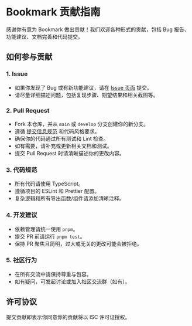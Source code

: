 # Bookmark 贡献指南

感谢你有意为 Bookmark 做出贡献！我们欢迎各种形式的贡献，包括 Bug 报告、功能建议、文档完善和代码提交。

## 如何参与贡献

### 1. Issue

- 如果你发现了 Bug 或有新功能建议，请在 [Issue 页面](https://github.com/your-repo/issues) 提交。
- 请尽量详细描述问题，包括复现步骤、期望结果和相关截图等。

### 2. Pull Request

- Fork 本仓库，并从 `main` 或 `develop` 分支创建你的新分支。
- 遵循 [提交信息规范](./git-commit.rule.md) 和代码风格要求。
- 确保你的代码通过所有测试和 Lint 检查。
- 如有需要，请补充或更新相关文档和测试。
- 提交 Pull Request 时请清晰描述你的更改内容。

### 3. 代码规范

- 所有代码请使用 TypeScript。
- 遵循项目的 ESLint 和 Prettier 配置。
- 复杂逻辑和所有导出函数/组件请添加清晰注释。

### 4. 开发建议

- 依赖管理请统一使用 `pnpm`。
- 提交 PR 前请运行 `pnpm test`。
- 保持 PR 聚焦且简明，过大或无关的更改可能会被拒绝。

### 5. 社区行为

- 在所有交流中请保持尊重与包容。
- 如有疑问，可发起讨论或加入社区交流群（如有）。

## 许可协议

提交贡献即表示你同意你的贡献将以 ISC 许可证授权。
